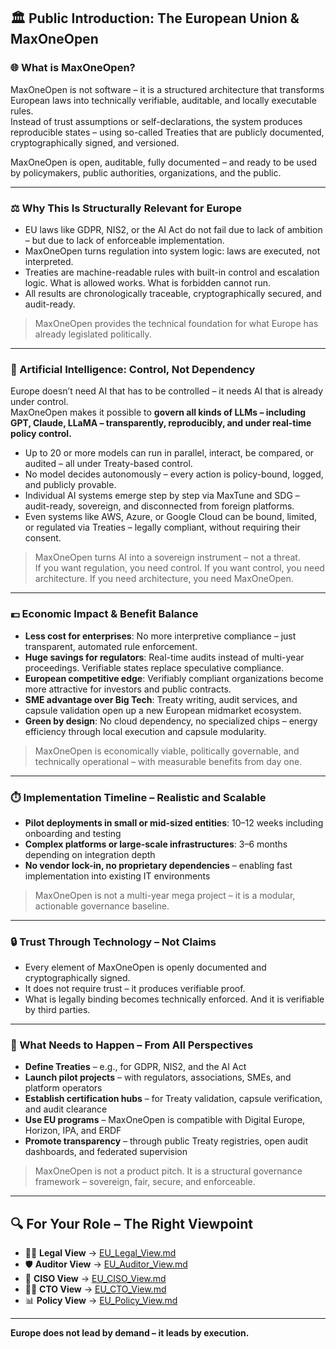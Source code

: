 ## 🏛️ Public Introduction: The European Union & MaxOneOpen

### 🌐 What is MaxOneOpen?

MaxOneOpen is not software – it is a structured architecture that transforms European laws into technically verifiable, auditable, and locally executable rules.  
Instead of trust assumptions or self-declarations, the system produces reproducible states – using so-called Treaties that are publicly documented, cryptographically signed, and versioned.

MaxOneOpen is open, auditable, fully documented – and ready to be used by policymakers, public authorities, organizations, and the public.

---

### ⚖️ Why This Is Structurally Relevant for Europe

- EU laws like GDPR, NIS2, or the AI Act do not fail due to lack of ambition – but due to lack of enforceable implementation.  
- MaxOneOpen turns regulation into system logic: laws are executed, not interpreted.  
- Treaties are machine-readable rules with built-in control and escalation logic. What is allowed works. What is forbidden cannot run.  
- All results are chronologically traceable, cryptographically secured, and audit-ready.

> MaxOneOpen provides the technical foundation for what Europe has already legislated politically.

---

### 🤖 Artificial Intelligence: Control, Not Dependency

Europe doesn’t need AI that has to be controlled – it needs AI that is already under control.  
MaxOneOpen makes it possible to **govern all kinds of LLMs – including GPT, Claude, LLaMA – transparently, reproducibly, and under real-time policy control.**

- Up to 20 or more models can run in parallel, interact, be compared, or audited – all under Treaty-based control.  
- No model decides autonomously – every action is policy-bound, logged, and publicly provable.  
- Individual AI systems emerge step by step via MaxTune and SDG – audit-ready, sovereign, and disconnected from foreign platforms.  
- Even systems like AWS, Azure, or Google Cloud can be bound, limited, or regulated via Treaties – legally compliant, without requiring their consent.

> MaxOneOpen turns AI into a sovereign instrument – not a threat.  
> If you want regulation, you need control. If you want control, you need architecture. If you need architecture, you need MaxOneOpen.

---

### 💶 Economic Impact & Benefit Balance

- **Less cost for enterprises**: No more interpretive compliance – just transparent, automated rule enforcement.  
- **Huge savings for regulators**: Real-time audits instead of multi-year proceedings. Verifiable states replace speculative compliance.  
- **European competitive edge**: Verifiably compliant organizations become more attractive for investors and public contracts.  
- **SME advantage over Big Tech**: Treaty writing, audit services, and capsule validation open up a new European midmarket ecosystem.  
- **Green by design**: No cloud dependency, no specialized chips – energy efficiency through local execution and capsule modularity.

> MaxOneOpen is economically viable, politically governable, and technically operational – with measurable benefits from day one.

---

### ⏱️ Implementation Timeline – Realistic and Scalable

- **Pilot deployments in small or mid-sized entities**: 10–12 weeks including onboarding and testing  
- **Complex platforms or large-scale infrastructures**: 3–6 months depending on integration depth  
- **No vendor lock-in, no proprietary dependencies** – enabling fast implementation into existing IT environments

> MaxOneOpen is not a multi-year mega project – it is a modular, actionable governance baseline.

---

### 🔒 Trust Through Technology – Not Claims

- Every element of MaxOneOpen is openly documented and cryptographically signed.  
- It does not require trust – it produces verifiable proof.  
- What is legally binding becomes technically enforced. And it is verifiable by third parties.

---

### 📣 What Needs to Happen – From All Perspectives

- **Define Treaties** – e.g., for GDPR, NIS2, and the AI Act  
- **Launch pilot projects** – with regulators, associations, SMEs, and platform operators  
- **Establish certification hubs** – for Treaty validation, capsule verification, and audit clearance  
- **Use EU programs** – MaxOneOpen is compatible with Digital Europe, Horizon, IPA, and ERDF  
- **Promote transparency** – through public Treaty registries, open audit dashboards, and federated supervision

> MaxOneOpen is not a product pitch. It is a structural governance framework – sovereign, fair, secure, and enforceable.

---

## 🔍 For Your Role – The Right Viewpoint

- 🧑‍⚖️ **Legal View** → [EU_Legal_View.md](./EU_Legal_View.md)  
- 🛡️ **Auditor View** → [EU_Auditor_View.md](./EU_Auditor_View.md)  
- 🔐 **CISO View** → [EU_CISO_View.md](./EU_CISO_View.md)  
- 🧑‍💼 **CTO View** → [EU_CTO_View.md](./EU_CTO_View.md)  
- 📊 **Policy View** → [EU_Policy_View.md](./EU_Policy_View.md)

---

**Europe does not lead by demand – it leads by execution.**
